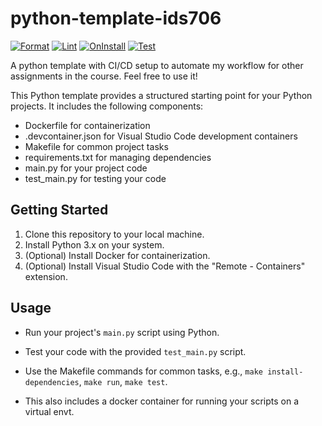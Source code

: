 # python-template-ids706

[![Format](https://github.com/nogibjj/pythonCiCd_assignment1_fj49/actions/workflows/format.yml/badge.svg)](https://github.com/nogibjj/pythonCiCd_assignment1_fj49/actions/workflows/format.yml)
[![Lint](https://github.com/nogibjj/pythonCiCd_assignment1_fj49/actions/workflows/lint.yml/badge.svg)](https://github.com/nogibjj/pythonCiCd_assignment1_fj49/actions/workflows/lint.yml)
[![OnInstall](https://github.com/nogibjj/pythonCiCd_assignment1_fj49/actions/workflows/install.yml/badge.svg)](https://github.com/nogibjj/pythonCiCd_assignment1_fj49/actions/workflows/install.yml)
[![Test](https://github.com/nogibjj/pythonCiCd_assignment1_fj49/actions/workflows/test.yml/badge.svg)](https://github.com/nogibjj/pythonCiCd_assignment1_fj49/actions/workflows/test.yml)


A python template with CI/CD setup to automate my workflow for other assignments in the course. Feel free to use it!

This Python template provides a structured starting point for your Python projects. It includes the following components:

- Dockerfile for containerization
- .devcontainer.json for Visual Studio Code development containers
- Makefile for common project tasks
- requirements.txt for managing dependencies
- main.py for your project code
- test_main.py for testing your code

## Getting Started

1. Clone this repository to your local machine.
2. Install Python 3.x on your system.
3. (Optional) Install Docker for containerization.
4. (Optional) Install Visual Studio Code with the "Remote - Containers" extension.

## Usage

- Run your project's `main.py` script using Python.
- Test your code with the provided `test_main.py` script.
- Use the Makefile commands for common tasks, e.g., `make install-dependencies`, `make run`, `make test`.

- This also includes a docker container for running your scripts on a virtual envt. 
